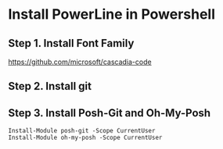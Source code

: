 # Install PowerLine in Powershell

## Step 1. Install Font Family 

https://github.com/microsoft/cascadia-code

## Step 2. Install git

## Step 3. Install Posh-Git and Oh-My-Posh

    Install-Module posh-git -Scope CurrentUser
    Install-Module oh-my-posh -Scope CurrentUser

